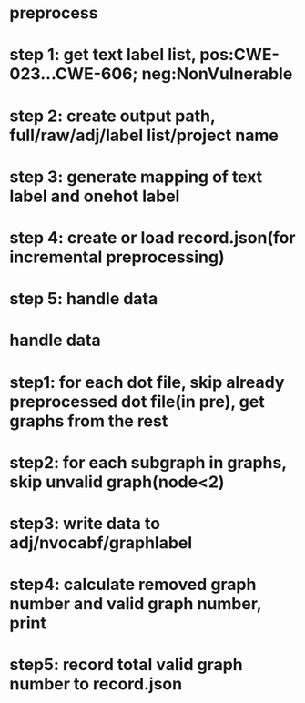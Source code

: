 
# preprocess 
# step 1: get text label list, pos:CWE-023...CWE-606; neg:NonVulnerable
# step 2: create output path, full/raw/adj/label list/project name
# step 3: generate mapping of text label and onehot label
# step 4: create or load record.json(for incremental preprocessing)
# step 5: handle data

# handle data
# step1: for each dot file, skip already preprocessed dot file(in pre), get graphs from the rest
# step2: for each subgraph in graphs, skip unvalid graph(node<2)
# step3: write data to adj/nvocabf/graphlabel
# step4: calculate removed graph number and valid graph number, print 
# step5: record total valid graph number to record.json
